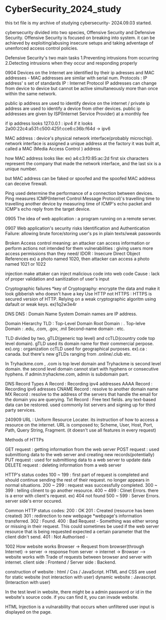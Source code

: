 # CyberSecurity_2024_study
this txt file is my archive of studying cybersecurity- 2024.09.03 started.

cybersecurity divided into two species, Offensive Security and Defensive Security.
Offensive Security is focused on breaking into system. it can be achieved by exploiting/abusing insecure setups and taking adventage of unenforced access control policies.

Defensive Security's two main tasks 
1.Preventing intrusions from occurring
2.Detecting intrusions when they occur and responding properly

0904
Devices on the Internet are identified by their ip adresses and MAC addresses - MAC addresses are similar with serial num.
Protocols : IP address' s set of standards
IP : Internet Protocol
IP addresses can change from device to device but cannot be active simultaneously more than once within the same network.

public ip address are used to identify device on the internet / private ip address are used to identify a device from other devices.
public ip addresses are given by ISP(Internet Service Provider) at a monthly fee

if ip address looks 127.0.0.1 : ipv4
if it looks 2a00:22c4:a531:c500:425f:cce6:c36b:f64d -> ipv6

MAC address : device's physical network interface(probably microchip).
network interface is assigned a unique address at the factory it was built at, called a MAC (Media Access Control ) address

how MAC address looks like:
ex) a4:c3:f0:85:ac:2d
first six characters represent the company that made the network interface, and the last six is a unique number.

but MAC address can be faked or spoofed and the spoofed MAC address can deceive firewall.

Ping used determine the performance of a connection between devices.
Ping measures ICMP(Internet Control Message Protocol)'s travelling time to travelling another device by measuring time of ICMP's echo packet and ICMP's echo reply from the target device.

0905
The idea of web application : a program running on a remote server.

0907
Web application's security risks
Identification and Authentication Failure:
allowing brute force/storing user's ps in plain texts/weak passwords

Broken Access control
meaning: an attacker can access information or perform actions not intended for them 
vulnerabilities : giving users more access permissions than they need/
IDOR : Insecure Direct Object References
ex) a photo named 1020, then attacker can access a photo named 1021 or 1022

injection
make attaker can inject malicious code into web code
Cause : lack of proper validation and sanitization of user's input

Cryptographic failures
*key of Cryptography: encrypte the data and make it look gibberish who doesn't have a key
Use HTTP not HTTPS : HTTPS is secured version of HTTP.
Relying on a weak cryptographic algoritm
using dafault or weak keys. ex)1q2w3e4r

DNS
DNS : Domain Name System
Domain names are IP address.

Domain Hierarchy
TLD : Top-Level Domain
Root Domain : .
Top-lelve Domain : .edu, .com, .gov, .mil
Second-name domain : etc.

TLD divided by two, gTLD(generic top level) and ccTLD(country code top level domain).
gTLD used its domain name for their commercial perpose. ex).org : organization
ccTLD used for geographical purposes. ex).ca : canada.
but there's new gTLDs ranging from .online/.club etc.

In Tryhackme.com , .com is top level domain and Tryhackme is second level domain.
the second level domain cannot start with hyphens or consecutive hyphens.
if admin.tryhackme.com, admin is subdomain part.

DNS Record Types
A Record : Recording ipv4 addresses
AAAA Record : Recording ipv6 adresses
CNAME Record : resolve to another domain name
MX Record : resolve to the address of the servers that handle the email for the domain you are querying.
Txt Record : Free text fields. any text-based data can be restored. used commonly list servers and signing up for third party services.

240909
URL : Uniform Resource Locater.
its instruction of how to access a resource on the internet.
URL is composed to; Scheme, User, Host, Port, Path, Query String, Fragment. (it doesn't use all features in every request)

Methods of HTTPs

GET request : getting information from the web server
POST request : used submittiong data to the web server and creating new records(potentially)
PUT request : used for submittiong data to a web server to update data
DELETE request : deleting information from a web server

HTTP's status codes
100 ~ 199 : first part of request is completed and should continue sending the rest of their request. no longer appears in normal situations.
200 ~ 299 : request was successfully completed.
300 ~ 399 : telling clinent to go another resource.
400 ~ 499 : Clinet Errors. there is a error with client's request. ex) 404 not found
500 ~ 599 : Server Errors. server side's error occured.

Common HTTP status codes:
200 : OK
201 : Created (resource has been created)
301 : redirection to new webpage *webpage's information transferred.
302 : Found. 
400 : Bad Request - Something was either wrong or missing in their request. This could sometimes be used if the web server resource that is being requested expected a certain parameter that the client didn't send.
401 : Not Authorised -

1002
How website works
Browser -> Request from browser(through Internet) -> server -> response from server -> internet -> Browser
--> website works with Trade of requests between browser and server with internet.
client side : Frontend / Server side : Backend.

construction of website : html / Css / JavaScript.
HTML and CSS are used for static website (not interaction with user)
dynamic website : Javascript.(Interaction with user)

In the test level in website, there might be a admin password or id in the website's source code. 
if you can find it, you can invade website.

HTML Injection is a vulnarability that occurs when unfiltered user input is displayed on the page.
